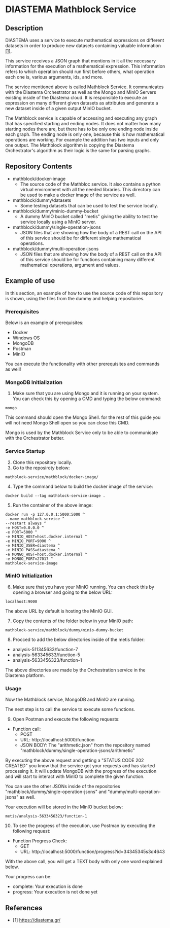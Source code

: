 # DIASTEMA Mathblock Service

## Description
DIASTEMA uses a service to execute mathematical expressions on different datasets in order to produce new datasets containing valuable information [[1]](https://github.com/DIASTEMA-UPRC/mathblock-service/blob/main/README.md#references).

This service receives a JSON graph that mentions in it all the necessary information for the execution of a mathematical expression. This information refers to which operation should run first before others, what operation each one is, various arguments, ids, and more.

The service mentioned above is called Mathblock Service. It communicates with the Diastema Orchestrator as well as the Mongo and MinIO Servers existing inside of the Diastema cloud. It is responsible to execute an expression on many different given datasets as attributes and generate a new dataset inside of a given output MinIO bucket.

The Mathblock service is capable of accessing and executing any graph that has specified starting and ending nodes. It does not matter how many starting nodes there are, but there has to be only one ending node inside each graph. The ending node is only one, because this is how mathematical operations are working. For example the addition has two inputs and only one output. The Mathblock algorithm is copying the Diastema Orchestrator's algorithm as their logic is the same for parsing graphs.

## Repository Contents

- mathblock/docker-image
  - The source code of the Mathbloc service. It also contains a python virtual environment with all the needed libraries. This directory can be used to make a docker image of the service as well.
- mathblock/dummy/datasets
  - Some testing datasets that can be used to test the service locally.
- mathblock/dummy/minio-dummy-bucket
  - A dummy MinIO bucket called "metis" giving the ability to test the service locally using a MinIO server.
- mathblock/dummy/single-operation-jsons
  - JSON files that are showing how the body of a REST call on the API of this service should be for different single mathematical operations.
- mathblock/dummy/multi-operation-jsons
  - JSON files that are showing how the body of a REST call on the API of this service should be for functions containing many different mathematical operations, argument and values.

## Example of use
In this section, an example of how to use the source code of this repository is shown, using the files from the dummy and helping repositories.

### Prerequisites
Below is an example of prerequisites:
- Docker
- Windows OS
- MongoDB
- Postman
- MinIO

You can execute the functionality with other prerequisites and commands as well!

### MongoDB Initialization
1. Make sure that you are using Mongo and it is running on your system. You can check this by opening a CMD and typing the below command:
```
mongo
```
This command should open the Mongo Shell. for the rest of this guide you will not need Mongo Shell open so you can close this CMD.

Mongo is used by the Mathblock Service only to be able to communicate with the Orchestrator better.

### Service Startup
2. Clone this repository locally.
3. Go to the reposiroty below:
```
mathblock-service/mathblock/docker-image/
```
4. Type the command below to build the docker image of the service:
```
docker build --tag mathblock-service-image .
```
5. Run the container of the above image:
```
docker run -p 127.0.0.1:5000:5000 ^
--name mathblock-service ^
--restart always ^
-e HOST=0.0.0.0 ^
-e PORT=5000 ^
-e MINIO_HOST=host.docker.internal ^
-e MINIO_PORT=9000 ^
-e MINIO_USER=diastema ^
-e MINIO_PASS=diastema ^
-e MONGO_HOST=host.docker.internal ^
-e MONGO_PORT=27017 ^
mathblock-service-image
```

### MinIO Initialization
6. Make sure that you have your MinIO running. You can check this by opening a browser and going to the below URL:
```
localhost:9000
```
The above URL by default is hosting the MinIO GUI.

7. Copy the contents of the folder below in your MinIO path:
```
mathblock-service/mathblock/dummy/minio-dummy-bucket
```

8. Procced to add the below directories inside of the metis folder:
- analysis-511345633/function-7
- analysis-563345633/function-5
- analysis-5633456323/function-1

The above directories are made by the Orchestration service in the Diastema platform.

### Usage
Now the Mathblock service, MongoDB and MinIO are running.

The next step is to call the service to execute some functions.

9. Open Postman and execute the following requests:
- Function call:
   - POST
   - URL: http://localhost:5000/function
   - JSON BODY: The "arithmetic.json" from the repository named "mathblock/dummy/single-operation-jsons/arithmetic"

By executing the above request and getting a "STATUS CODE 202 CREATED" you know that the service got your requests and has started processing it. It will update MongoDB with the progress of the execution and will start to interact with MinIO to complete the given function.

You can use the other JSONs inside of the repositories "mathblock/dummy/single-operation-jsons" and "dummy/multi-operation-jsons" as well.

Your execution will be stored in the MinIO bucket below:
```
metis/analysis-5633456323/function-1
```

10. To see the progress of the execution, use Postman by executing the following request:
- Function Progress Check:
   - GET
   - URL: http://localhost:5000/function/progress?id=34345345s3d4643

With the above call, you will get a TEXT body with only one word explained below.

Your progress can be:
- complete: Your execution is done
- progress: Your execution is not done yet

## References
- [1] https://diastema.gr/
